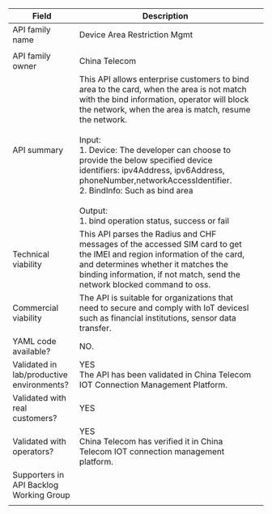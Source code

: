 
| **Field**                                 | Description                                                                                                                                                                                                                                                                                                                                                                                                                                                                                                                                                |     |
| ----------------------------------------- | ---------------------------------------------------------------------------------------------------------------------------------------------------------------------------------------------------------------------------------------------------------------------------------------------------------------------------------------------------------------------------------------------------------------------------------------------------------------------------------------------------------------------------------------------------------- | --- |
| API family name                           | Device Area Restriction Mgmt
                                                                                                                                                                                                                                                                                                                                                                                                                                                                                                                              |     |
| API family owner                          | China Telecom                                                                                                                                                                                                                                                                                                                                                                                                                                                                                                                                              |     |
| API summary                               | This API allows enterprise customers to bind area to the card, when the area is not match with the bind information, operator will block the network, when the area is match, resume the network. <br><br>Input:<br>1. Device: The developer can choose to provide the below specified device identifiers: ipv4Address, ipv6Address, phoneNumber,networkAccessIdentifier.<br>2. BindInfo: Such as bind area<br><br>Output:<br>1. bind operation status, success or fail |     |
| Technical viability                       | This API parses the Radius and CHF messages of the accessed SIM card to get the IMEI and region information of the card, and determines whether it matches the binding information, if not match, send the network blocked command to oss.                                                                                                                                                                                                                                                                                                                 |     |
| Commercial viability                      | The API is suitable for organizations that need to secure and comply with IoT devicesl such as financial institutions, sensor data transfer.                                                                                                                                                                                                                                                                                                                                                                                                               |     |
| YAML code available?                      | NO.                                                                                                                                                                                                                                                                                                                                                                                                                                                                                                                                                        |     |
| Validated in lab/productive environments? | YES<br>The API has been validated in China Telecom IOT Connection Management Platform.                                                                                                                                                                                                                                                                                                                                                                                                                                                                     |     |
| Validated with real customers?            | YES                                                                                                                                                                                                                                                                                                                                                                                                                                                                                                                                                        |     |
| Validated with operators?                 | YES<br>China Telecom has verified it in China Telecom IOT connection management platform.                                                                                                                                                                                                                                                                                                                                                                                                                                                                  |     |
| Supporters in API Backlog Working Group   |                                                                                                                                                                                                                                                                                                                                                                                                                                                                                                                                                            |     |
|                                           |                                                                                                                                                                                                                                                                                                                                                                                                                                                                                                                                                            |     |
